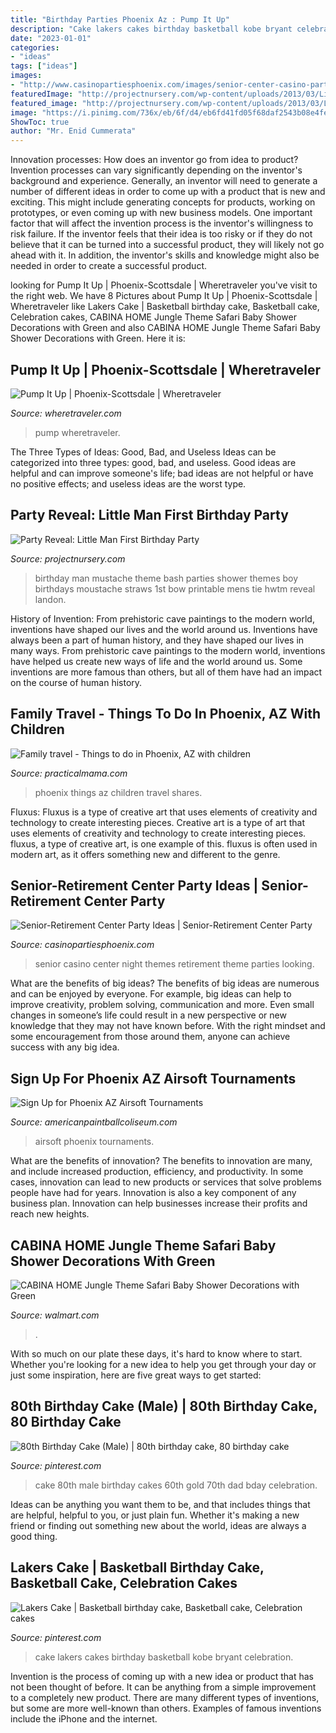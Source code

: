 ```yaml
---
title: "Birthday Parties Phoenix Az : Pump It Up"
description: "Cake lakers cakes birthday basketball kobe bryant celebration"
date: "2023-01-01"
categories:
- "ideas"
tags: ["ideas"]
images:
- "http://www.casinopartiesphoenix.com/images/senior-center-casino-party.jpg"
featuredImage: "http://projectnursery.com/wp-content/uploads/2013/03/Little-Man-Landon-1st-Mustache-Bash-Birthday-Party-7-copy.jpg"
featured_image: "http://projectnursery.com/wp-content/uploads/2013/03/Little-Man-Landon-1st-Mustache-Bash-Birthday-Party-7-copy.jpg"
image: "https://i.pinimg.com/736x/eb/6f/d4/eb6fd41fd05f68daf2543b08e4fe36f9.jpg"
ShowToc: true
author: "Mr. Enid Cummerata"
---
```



Innovation processes: How does an inventor go from idea to product?
Invention processes can vary significantly depending on the inventor's background and experience. Generally, an inventor will need to generate a number of different ideas in order to come up with a product that is new and exciting. This might include generating concepts for products, working on prototypes, or even coming up with new business models.
One important factor that will affect the invention process is the inventor's willingness to risk failure. If the inventor feels that their idea is too risky or if they do not believe that it can be turned into a successful product, they will likely not go ahead with it. In addition, the inventor's skills and knowledge might also be needed in order to create a successful product.

	

		
looking for Pump It Up | Phoenix-Scottsdale | Wheretraveler you've visit to the right web. We have 8 Pictures about Pump It Up | Phoenix-Scottsdale | Wheretraveler like Lakers Cake | Basketball birthday cake, Basketball cake, Celebration cakes, CABINA HOME Jungle Theme Safari Baby Shower Decorations with Green and also CABINA HOME Jungle Theme Safari Baby Shower Decorations with Green. Here it is:
		
    
## Pump It Up | Phoenix-Scottsdale | Wheretraveler

<img loading=lazy src="https://www.wheretraveler.com/sites/default/files/images/PumpItUp.jpg" onerror="this.onerror=null;this.src='https://tse2.mm.bing.net/th?id=OIP.J9VAub5g5XN6dcridnlJKAHaDt&amp;pid=15.1';" alt="Pump It Up | Phoenix-Scottsdale | Wheretraveler">

_Source: wheretraveler.com_

>pump wheretraveler. 

	

The Three Types of Ideas: Good, Bad, and Useless
Ideas can be categorized into three types: good, bad, and useless. Good ideas are helpful and can improve someone's life; bad ideas are not helpful or have no positive effects; and useless ideas are the worst type.

    
## Party Reveal: Little Man First Birthday Party

<img loading=lazy src="http://projectnursery.com/wp-content/uploads/2013/03/Little-Man-Landon-1st-Mustache-Bash-Birthday-Party-7-copy.jpg" onerror="this.onerror=null;this.src='https://tse1.mm.bing.net/th?id=OIP.DDd0JcwUzYyDA7gzSngnVQHaLH&amp;pid=15.1';" alt="Party Reveal: Little Man First Birthday Party">

_Source: projectnursery.com_

>birthday man mustache theme bash parties shower themes boy birthdays moustache straws 1st bow printable mens tie hwtm reveal landon. 

	

History of Invention: From prehistoric cave paintings to the modern world, inventions have shaped our lives and the world around us.
Inventions have always been a part of human history, and they have shaped our lives in many ways. From prehistoric cave paintings to the modern world, inventions have helped us create new ways of life and the world around us. Some inventions are more famous than others, but all of them have had an impact on the course of human history.

    
## Family Travel - Things To Do In Phoenix, AZ With Children

<img loading=lazy src="https://practicalmama.com/wp-content/uploads/2017/04/thingstodowithkidsPhoenix.jpg" onerror="this.onerror=null;this.src='https://tse4.mm.bing.net/th?id=OIP.p8AO_8LdAmuAIflUWiPHbAHaLH&amp;pid=15.1';" alt="Family travel - Things to do in Phoenix, AZ with children">

_Source: practicalmama.com_

>phoenix things az children travel shares. 

	

Fluxus: Fluxus is a type of creative art that uses elements of creativity and technology to create interesting pieces.
Creative art is a type of art that uses elements of creativity and technology to create interesting pieces. fluxus, a type of creative art, is one example of this. fluxus is often used in modern art, as it offers something new and different to the genre.

    
## Senior-Retirement Center Party Ideas | Senior-Retirement Center Party

<img loading=lazy src="http://www.casinopartiesphoenix.com/images/senior-center-casino-party.jpg" onerror="this.onerror=null;this.src='https://tse3.mm.bing.net/th?id=OIP.XLD_6oKrNrJQWMZwGV8TqQHaFj&amp;pid=15.1';" alt="Senior-Retirement Center Party Ideas | Senior-Retirement Center Party">

_Source: casinopartiesphoenix.com_

>senior casino center night themes retirement theme parties looking. 

	

What are the benefits of big ideas?
The benefits of big ideas are numerous and can be enjoyed by everyone. For example, big ideas can help to improve creativity, problem solving, communication and more. Even small changes in someone’s life could result in a new perspective or new knowledge that they may not have known before. With the right mindset and some encouragement from those around them, anyone can achieve success with any big idea.

    
## Sign Up For Phoenix AZ Airsoft Tournaments

<img loading=lazy src="http://www.americanpaintballcoliseum.com/wp-content/uploads/2015/11/DSC_0129.jpg" onerror="this.onerror=null;this.src='https://tse4.mm.bing.net/th?id=OIP.N7ZdNNHYf9His_TJYFESzQHaEK&amp;pid=15.1';" alt="Sign Up for Phoenix AZ Airsoft Tournaments">

_Source: americanpaintballcoliseum.com_

>airsoft phoenix tournaments. 

	

What are the benefits of innovation?
The benefits to innovation are many, and include increased production, efficiency, and productivity. In some cases, innovation can lead to new products or services that solve problems people have had for years. Innovation is also a key component of any business plan. Innovation can help businesses increase their profits and reach new heights.

    
## CABINA HOME Jungle Theme Safari Baby Shower Decorations With Green

<img loading=lazy src="https://i5.walmartimages.com/asr/0cf4cb4d-6acd-409d-8361-ae67773dca08.f377f54aab9f70ab1cd02da9538c6671.jpeg" onerror="this.onerror=null;this.src='https://tse4.mm.bing.net/th?id=OIP.acP4Kf4U3hvun52f3D9NsgHaHa&amp;pid=15.1';" alt="CABINA HOME Jungle Theme Safari Baby Shower Decorations with Green">

_Source: walmart.com_

>. 

	

With so much on our plate these days, it's hard to know where to start. Whether you're looking for a new idea to help you get through your day or just some inspiration, here are five great ways to get started: 

    
## 80th Birthday Cake (Male) | 80th Birthday Cake, 80 Birthday Cake

<img loading=lazy src="https://i.pinimg.com/736x/eb/6f/d4/eb6fd41fd05f68daf2543b08e4fe36f9.jpg" onerror="this.onerror=null;this.src='https://tse1.mm.bing.net/th?id=OIP.z_jmF4kZLszEHePpQ3dlxwHaKc&amp;pid=15.1';" alt="80th Birthday Cake (Male) | 80th birthday cake, 80 birthday cake">

_Source: pinterest.com_

>cake 80th male birthday cakes 60th gold 70th dad bday celebration. 

	

Ideas can be anything you want them to be, and that includes things that are helpful, helpful to you, or just plain fun. Whether it's making a new friend or finding out something new about the world, ideas are always a good thing.

    
## Lakers Cake | Basketball Birthday Cake, Basketball Cake, Celebration Cakes

<img loading=lazy src="https://i.pinimg.com/736x/1f/81/a7/1f81a72d22209f320bf53d00eeb180e1.jpg" onerror="this.onerror=null;this.src='https://tse4.mm.bing.net/th?id=OIP.N8iOo-ahJnr-GST0Hj21wgHaMf&amp;pid=15.1';" alt="Lakers Cake | Basketball birthday cake, Basketball cake, Celebration cakes">

_Source: pinterest.com_

>cake lakers cakes birthday basketball kobe bryant celebration. 

	

Invention is the process of coming up with a new idea or product that has not been thought of before. It can be anything from a simple improvement to a completely new product. There are many different types of inventions, but some are more well-known than others. Examples of famous inventions include the iPhone and the internet.

